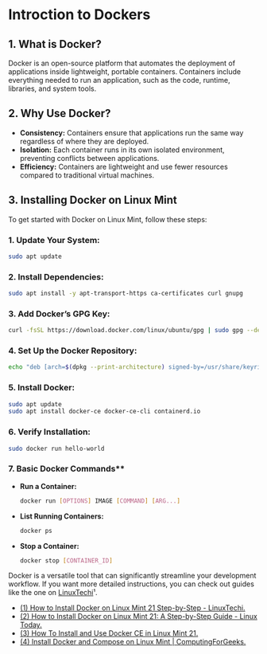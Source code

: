 # Introction to Dockers

## **1. What is Docker?**
Docker is an open-source platform that automates the deployment of applications inside lightweight, portable containers. Containers include everything needed to run an application, such as the code, runtime, libraries, and system tools.

## **2. Why Use Docker?**
- **Consistency:** Containers ensure that applications run the same way regardless of where they are deployed.
- **Isolation:** Each container runs in its own isolated environment, preventing conflicts between applications.
- **Efficiency:** Containers are lightweight and use fewer resources compared to traditional virtual machines.

## **3. Installing Docker on Linux Mint**
To get started with Docker on Linux Mint, follow these steps:

### 1. **Update Your System:**
   ```bash
   sudo apt update
   ```

### 2. **Install Dependencies:**
   ```bash
   sudo apt install -y apt-transport-https ca-certificates curl gnupg
   ```

### 3. **Add Docker’s GPG Key:**
   ```bash
   curl -fsSL https://download.docker.com/linux/ubuntu/gpg | sudo gpg --dearmor -o /usr/share/keyrings/docker-archive-keyring.gpg
   ```

### 4. **Set Up the Docker Repository:**
   ```bash
   echo "deb [arch=$(dpkg --print-architecture) signed-by=/usr/share/keyrings/docker-archive-keyring.gpg] https://download.docker.com/linux/ubuntu $(lsb_release -cs) stable" | sudo tee /etc/apt/sources.list.d/docker.list > /dev/null
   ```

### 5. **Install Docker:**
   ```bash
   sudo apt update
   sudo apt install docker-ce docker-ce-cli containerd.io
   ```

### 6. **Verify Installation:**
   ```bash
   sudo docker run hello-world
   ```

### 7. Basic Docker Commands**
- **Run a Container:**
  ```bash
  docker run [OPTIONS] IMAGE [COMMAND] [ARG...]
  ```
- **List Running Containers:**
  ```bash
  docker ps
  ```
- **Stop a Container:**
  ```bash
  docker stop [CONTAINER_ID]
  ```

Docker is a versatile tool that can significantly streamline your development workflow. If you want more detailed instructions, you can check out guides like the one on [LinuxTechi](https://www.linuxtechi.com/how-to-install-docker-on-linux-mint/)¹.

- [(1) How to Install Docker on Linux Mint 21 Step-by-Step - LinuxTechi.](https://www.linuxtechi.com/how-to-install-docker-on-linux-mint/.)
- [(2) How to Install Docker on Linux Mint 21: A Step-by-Step Guide - Linux Today.](https://www.linuxtoday.com/developer/how-to-install-docker-linux-mint-21/.)
- [(3) How To Install and Use Docker CE in Linux Mint 21.](https://techviewleo.com/how-to-install-and-use-docker-in-linux-mint/.)
- [(4) Install Docker and Compose on Linux Mint | ComputingForGeeks.](https://computingforgeeks.com/install-docker-docker-compose-on-linux-mint/.)
